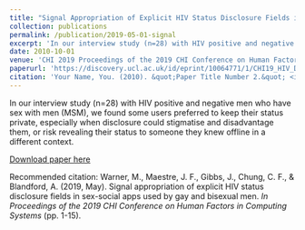 ```yaml
---
title: "Signal Appropriation of Explicit HIV Status Disclosure Fields in Sex-Social Apps used by Gay and Bisexual Men"
collection: publications
permalink: /publication/2019-05-01-signal
excerpt: 'In our interview study (n=28) with HIV positive and negative men who have sex with men (MSM), we found some users preferred to keep their status private, especially when disclosure could stigmatise and disadvantage them, or risk revealing their status to someone they knew offline in a different context. '
date: 2010-10-01
venue: 'CHI 2019 Proceedings of the 2019 CHI Conference on Human Factors in Computing Systems'
paperurl: 'https://discovery.ucl.ac.uk/id/eprint/10064771/1/CHI19_HIV_Disclosure_as_a_Signalling_System_preprint.pdf'
citation: 'Your Name, You. (2010). &quot;Paper Title Number 2.&quot; <i>Journal 1</i>. 1(2).'
---
```

In our interview study (n=28) with HIV positive and negative men who have sex with men (MSM), we found some users preferred to keep their status private, especially when disclosure could stigmatise and disadvantage them, or risk revealing their status to someone they knew offline in a different context. 

[Download paper here](https://discovery.ucl.ac.uk/id/eprint/10064771/1/CHI19_HIV_Disclosure_as_a_Signalling_System_preprint.pdf)

Recommended citation: Warner, M., Maestre, J. F., Gibbs, J., Chung, C. F., & Blandford, A. (2019, May). Signal appropriation of explicit HIV status disclosure fields in sex-social apps used by gay and bisexual men. <i>In Proceedings of the 2019 CHI Conference on Human Factors in Computing Systems </i> (pp. 1-15).
